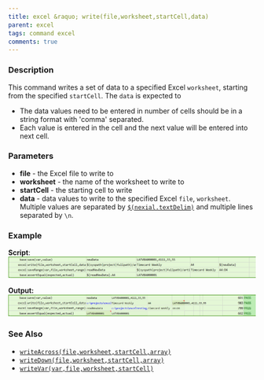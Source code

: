 ```yaml
---
title: excel &raquo; write(file,worksheet,startCell,data)
parent: excel
tags: command excel
comments: true
---
```



### Description
This command writes a set of data to a specified Excel `worksheet`, starting from the specified `startCell`.
The `data` is expected to 
- The data values need to be entered in number of cells should be in a string format with 'comma' separated.
- Each value is entered in the cell and the next value will be entered into next cell.


### Parameters
- **file** - the Excel file to write to
- **worksheet** - the name of the worksheet to write to
- **startCell** - the starting cell to write
- **data** - data values to write to the specified Excel `file`, `worksheet`.  Multiple values are separated by 
  [`$(nexial.textDelim)`](../../systemvars/index#nexial.textDelim) and multiple lines separated by `\n`.


### Example
**Script**:<br/>
![script](image/write_01.png)

**Output:**<br/>
![output](image/write_02.png)


### See Also
- [`writeAcross(file,worksheet,startCell,array)`](writeAcross(file,worksheet,startCell,array))
- [`writeDown(file,worksheet,startCell,array)`](writeDown(file,worksheet,startCell,array))
- [`writeVar(var,file,worksheet,startCell)`](writeVar(var,file,worksheet,startCell))
